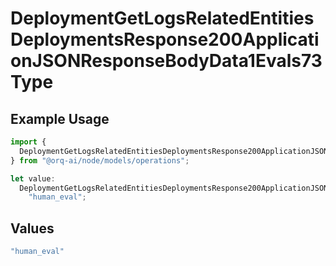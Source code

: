 # DeploymentGetLogsRelatedEntitiesDeploymentsResponse200ApplicationJSONResponseBodyData1Evals73Type

## Example Usage

```typescript
import {
  DeploymentGetLogsRelatedEntitiesDeploymentsResponse200ApplicationJSONResponseBodyData1Evals73Type,
} from "@orq-ai/node/models/operations";

let value:
  DeploymentGetLogsRelatedEntitiesDeploymentsResponse200ApplicationJSONResponseBodyData1Evals73Type =
    "human_eval";
```

## Values

```typescript
"human_eval"
```
